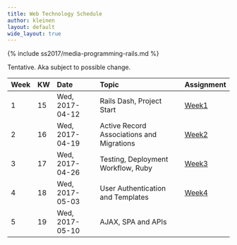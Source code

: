 ```yaml
---
title: Web Technology Schedule
author: kleinen
layout: default
wide_layout: true
---
```

{% include ss2017/media-programming-rails.md %}

Tentative. Aka subject to possible change.

| Week | KW | Date            | Topic                                     | Assignment                      |
|:-----|:---|:----------------|:------------------------------------------|:--------------------------------|
| 1    | 15 | Wed, 2017-04-12 | Rails Dash, Project Start                 | [Week1](../assignments/#week-1) |
| 2    | 16 | Wed, 2017-04-19 | Active Record Associations and Migrations | [Week2](../assignments/#week-2) |
| 3    | 17 | Wed, 2017-04-26 | Testing, Deployment Workflow, Ruby        | [Week3](../assignments/#week-3) |
| 4    | 18 | Wed, 2017-05-03 | User Authentication and Templates         | [Week4](../assignments/#week-4) |
| 5    | 19 | Wed, 2017-05-10 | AJAX, SPA and APIs                        |                                 |
